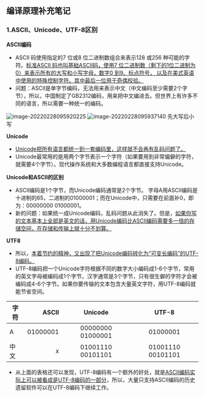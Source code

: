 ## 编译原理补充笔记

### 1.ASCII、Unicode、UTF-8区别

**ASCII编码**

- ASCII 码使用指定的7 位或8 位二进制数组合来表示128 或256 种可能的字符。<u>标准ASCII 码也叫基础ASCII码，使用7 位二进制数（剩下的1位二进制为0）来表示所有的大写和小写字母，数字0 到9、标点符号， 以及在美式英语中使用的特殊控制字符。其中最后一位用于奇偶校验。</u>
- 问题：ASCII是单字节编码，无法用来表示中文（中文编码至少需要2个字节），所以，中国制定了GB2312编码，用来把中文编进去。但世界上有许多不同的语言，所以需要一种统一的编码。

![image-20220228095920225](C:\Users\86158\AppData\Roaming\Typora\typora-user-images\image-20220228095920225.png) ![image-20220228095937140](C:\Users\86158\AppData\Roaming\Typora\typora-user-images\image-20220228095937140.png) 先大写后小写

**Unicode**

- <u>Unicode把所有语言都统一到一套编码里，这样就不会再有乱码问题了。</u>
- Unicode最常用的是用两个字节表示一个字符（如果要用到非常偏僻的字符，就需要4个字节）。现代操作系统和大多数编程语言都直接支持Unicode。

**Unicode和ASCII的区别**

- ASCII编码是1个字节，而Unicode编码通常是2个字节。
  字母A用ASCII编码是十进制的65，二进制的01000001；而在Unicode中，只需要在前面补0，即为：00000000 01000001。
- 新的问题：如果统一成Unicode编码，乱码问题从此消失了。但是，<u>如果你写的文本基本上全部是英文的话，用Unicode编码比ASCII编码需要多一倍的存储空间，在存储和传输上就十分不划算。</u>

**UTF8**

- 所以，<u>本着节约的精神，又出现了把Unicode编码转化为“可变长编码”的UTF-8编码。</u>
- UTF-8编码把一个Unicode字符根据不同的数字大小编码成1-6个字节，常用的英文字母被编码成1个字节，汉字通常是3个字节，只有很生僻的字符才会被编码成4-6个字节。如果你要传输的文本包含大量英文字符，用UTF-8编码就能节省空间。

| 字符 |    ASCII |      Unicode      |       UTF-8       |
| ---- | -------: | :---------------: | :---------------: |
| A    | 01000001 | 00000000 01000001 |     01000001      |
| 中文 |        x | 01001110 00101101 | 01001110 00101101 |

- 从上面的表格还可以发现，UTF-8编码有一个额外的好处，就是<u>ASCII编码实际上可以被看成是UTF-8编码的一部分</u>，所以，大量只支持ASCII编码的历史遗留软件可以在UTF-8编码下继续工作。